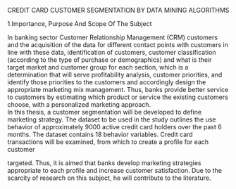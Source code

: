 CREDIT CARD CUSTOMER SEGMENTATION BY DATA MINING ALGORITHMS

1.Importance, Purpose And Scope Of The Subject

In banking sector Customer Relationship Management (CRM) customers and the acquisition of the data for different contact points with customers in line with these data, identification of customers, customer classification (according to the type of purchase or demographics) and what is their target market and customer group for each section, which is a determination that will serve profitability analysis, customer priorities, and identify those priorities to the customers and accordingly design the appropriate marketing mix management. Thus, banks provide better service to customers by estimating which product or service the existing customers choose, with a personalized marketing approach.  
In this thesis, a customer segmentation will be developed to define marketing strategy. The dataset to be used in the study outlines the use behavior of approximately 9000 active credit card holders over the past 6 months. The dataset contains 18 behavior variables. Credit card transactions will be examined, from which to create a profile for each customer  
 
targeted. Thus, it is aimed that banks develop marketing strategies appropriate to each profile and increase customer satisfaction. Due to the scarcity of research on this subject, he will contribute to the literature.

